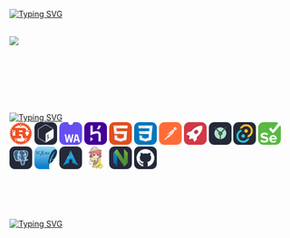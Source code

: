 <a href="https://git.io/typing-svg"><img src="https://readme-typing-svg.herokuapp.com?font=Fira+Code&pause=1000&color=DDDDDD&random=false&width=435&lines=%3C%3E++Hi%2C+There+(%EF%BF%A3%E2%96%BD%EF%BF%A3)%E3%83%8E%EF%BE%9E++%3C%3E" alt="Typing SVG" />
</a>
<br>
<br>
<p>
<a href="https://count.getloli.com/get"><img src="https://count.getloli.com/get/@:tommatti99?theme=rule34"></a>
</p>
<br>
<br>
<br>
<br>
<br>
<br>
<a href="https://git.io/typing-svg"><img src="https://readme-typing-svg.herokuapp.com?font=Fira+Code&pause=1000&color=DDDDDD&random=false&width=435&lines=Stack+%E3%83%BE(+%60%E3%83%BC%C2%B4)%E3%82%B7%CF%86__" alt="Typing SVG" />
<br>
</a>
<code><img title="Rust" height="40" width="40" src="icons/Rust.svg"></code>
<code><img title="Bash" height="40" width="40" src="icons/Bash-Dark.svg"></code>
<code><img title="WebAssembly" height="40" width="40" src="icons/WebAssembly.svg"></code>
<code><img title="Heroku" height="40" width="40" src="icons/Heroku.svg"></code>
<code><img title="HTML" height="40" width="40" src="icons/HTML.svg"></code>
<code><img title="CSS" height="40" width="40" src="icons/CSS.svg"></code>
<code><img title="Postman" height="40" width="40" src="icons/Postman.svg"></code>
<code><img title="Rocket" height="40" width="40" src="icons/Rocket.svg"></code>
<code><img title="Yew" height="40" width="40" src="icons/Yew-Dark.svg"></code>
<code><img title="Tauri" height="40" width="40" src="icons/Tauri-Dark.svg"></code>
<code><img title="Selenium" height="40" width="40" src="icons/Selenium.svg"></code>
<code><img title="Postgres" height="40" width="40" src="icons/PostgreSQL-Dark.svg"></code>
<code><img title="SQLite" height="40" width="40" src="icons/SQLite.svg"></code>
<code><img title="Arch-Linux" height="40" width="40" src="icons/Arch-Dark.svg"></code>
<code><img title="Renpy" height="40" width="40" src="icons/Renpy.svg"></code>
<code><img title="Neovim" height="40" width="40" src="icons/NeoVim-Dark.svg"></code>
<code><img title="Github" height="40" width="40" src="icons/Github-Dark.svg"></code>
<br>
<br>
<br>
<br>
<br>
<br>
<a href="https://git.io/typing-svg"><img src="https://readme-typing-svg.herokuapp.com?font=Fira+Code&pause=1000&color=DDDDDD&random=false&width=435&lines=Come+see+my+projects+(%E3%81%A5%EF%BF%A3+%C2%B3%EF%BF%A3)%E3%81%A5" alt="Typing SVG" />
